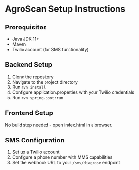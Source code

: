 # AgroScan Setup Instructions

## Prerequisites
- Java JDK 11+
- Maven
- Twilio account (for SMS functionality)

## Backend Setup
1. Clone the repository
2. Navigate to the project directory
3. Run `mvn install`
4. Configure application.properties with your Twilio credentials
5. Run `mvn spring-boot:run`

## Frontend Setup
No build step needed - open index.html in a browser.

## SMS Configuration
1. Set up a Twilio account
2. Configure a phone number with MMS capabilities
3. Set the webhook URL to your `/sms/diagnose` endpoint